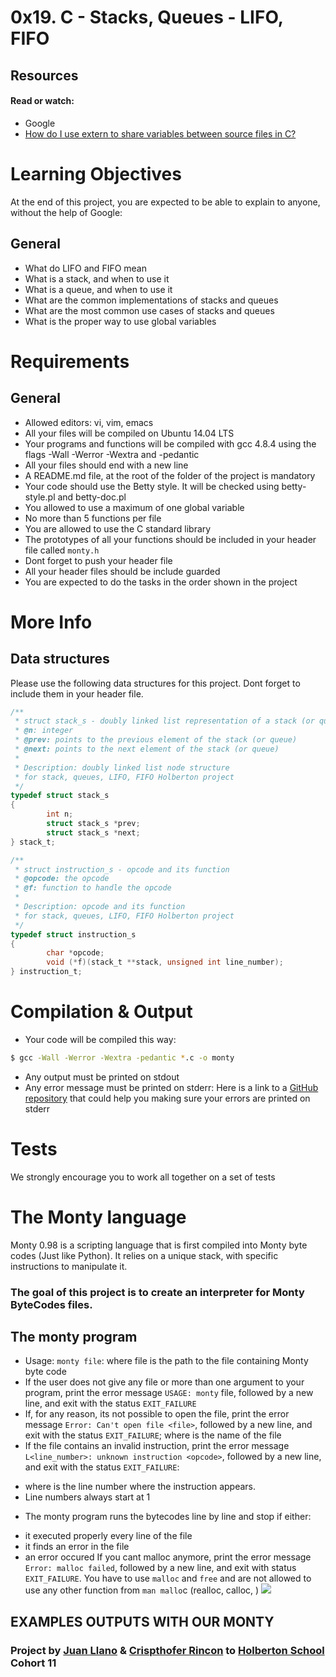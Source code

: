 # 0x19. C - Stacks, Queues - LIFO, FIFO

## Resources
#### Read or watch:

* Google
* [How do I use extern to share variables between source files in C?](https://intranet.hbtn.io/rltoken/9neX6gaN6DoA-ow1INgZqw)

# Learning Objectives
At the end of this project, you are expected to be able to explain to anyone, without the help of Google:

## General
* What do LIFO and FIFO mean
* What is a stack, and when to use it
* What is a queue, and when to use it
* What are the common implementations of stacks and queues
* What are the most common use cases of stacks and queues
* What is the proper way to use global variables


# Requirements
## General
* Allowed editors: vi, vim, emacs
* All your files will be compiled on Ubuntu 14.04 LTS
* Your programs and functions will be compiled with gcc 4.8.4 using the flags -Wall -Werror -Wextra and -pedantic
* All your files should end with a new line
* A README.md file, at the root of the folder of the project is mandatory
* Your code should use the Betty style. It will be checked using betty-style.pl and betty-doc.pl
* You allowed to use a maximum of one global variable
* No more than 5 functions per file
* You are allowed to use the C standard library
* The prototypes of all your functions should be included in your header file called ``monty.h``
* Dont forget to push your header file
* All your header files should be include guarded
* You are expected to do the tasks in the order shown in the project


# More Info
## Data structures

Please use the following data structures for this project. Dont forget to include them in your header file.


```C
/**
 * struct stack_s - doubly linked list representation of a stack (or queue)
 * @n: integer
 * @prev: points to the previous element of the stack (or queue)
 * @next: points to the next element of the stack (or queue)
 *
 * Description: doubly linked list node structure
 * for stack, queues, LIFO, FIFO Holberton project
 */
typedef struct stack_s
{
        int n;
        struct stack_s *prev;
        struct stack_s *next;
} stack_t;
```

```C
/**
 * struct instruction_s - opcode and its function
 * @opcode: the opcode
 * @f: function to handle the opcode
 *
 * Description: opcode and its function
 * for stack, queues, LIFO, FIFO Holberton project
 */
typedef struct instruction_s
{
        char *opcode;
        void (*f)(stack_t **stack, unsigned int line_number);
} instruction_t;
```
# Compilation & Output
* Your code will be compiled this way:

````bash
$ gcc -Wall -Werror -Wextra -pedantic *.c -o monty
````

* Any output must be printed on stdout
* Any error message must be printed on stderr: Here is a link to a [GitHub repository](https://intranet.hbtn.io/rltoken/9RfVU4j7qVbFgGdMkpX2qA) that could help you making sure your errors are printed on stderr

# Tests
We strongly encourage you to work all together on a set of tests

# The Monty language
Monty 0.98 is a scripting language that is first compiled into Monty byte codes (Just like Python). It relies on a unique stack, with specific instructions to manipulate it. 

### The goal of this project is to create an interpreter for Monty ByteCodes files.

## The monty program

* Usage: ``monty file``: where file is the path to the file containing Monty byte code
* If the user does not give any file or more than one argument to your program, print the error message ``USAGE: monty`` file, followed by a new line, and exit with the status ``EXIT_FAILURE``
* If, for any reason, its not possible to open the file, print the error message ``Error: Can't open file <file>``, followed by a new line, and exit with the status ``EXIT_FAILURE``; where <file> is the name of the file
* If the file contains an invalid instruction, print the error message ``L<line_number>: unknown instruction <opcode>``, followed by a new line, and exit with the status ``EXIT_FAILURE``:
- where is the line number where the instruction appears.
- Line numbers always start at 1
* The monty program runs the bytecodes line by line and stop if either:
- it executed properly every line of the file
- it finds an error in the file
- an error occured
If you cant malloc anymore, print the error message ``Error: malloc failed``, followed by a new line, and exit with status ``EXIT_FAILURE``.
You have to use ``malloc`` and ``free`` and are not allowed to use any other function from ``man mallo``c (realloc, calloc, )
![](https://img.huffingtonpost.com/asset/5cc2067b240000130a522256.jpeg?ops=scalefit_630_noupscale)

## EXAMPLES OUTPUTS WITH OUR MONTY

### Project by [Juan Llano](https://twitter.com/@llanoJS) & [Crispthofer Rincon](https://twitter.com/CrispthoAlex) to [Holberton School](https://www.holbertonschool.com/) Cohort 11
